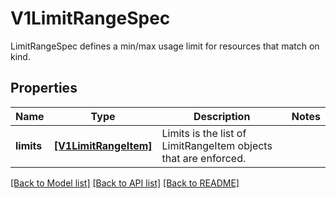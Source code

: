 # V1LimitRangeSpec

LimitRangeSpec defines a min/max usage limit for resources that match on kind.

## Properties
Name | Type | Description | Notes
------------ | ------------- | ------------- | -------------
**limits** | [**[V1LimitRangeItem]**](V1LimitRangeItem.md) | Limits is the list of LimitRangeItem objects that are enforced. | 

[[Back to Model list]](../README.md#documentation-for-models) [[Back to API list]](../README.md#documentation-for-api-endpoints) [[Back to README]](../README.md)


